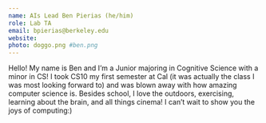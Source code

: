 ```yaml
---
name: AIs Lead Ben Pierias (he/him)
role: Lab TA
email: bpierias@berkeley.edu
website:
photo: doggo.png #ben.png
---
```

Hello! My name is Ben and I’m a Junior majoring in Cognitive Science with a minor in CS! I took CS10 my first semester at Cal (it was actually the class I was most looking forward to) and was blown away with how amazing computer science is.  Besides school, I love the outdoors, exercising, learning about the brain, and all things cinema! I can’t wait to show you the joys of computing:)
